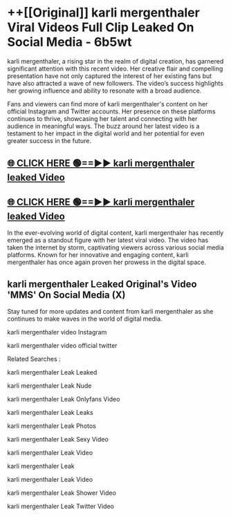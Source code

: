 # ++[[Original]] karli mergenthaler Viral Videos Full Clip Leaked On Social Media - 6b5wt<br>

karli mergenthaler, a rising star in the realm of digital creation, has garnered significant attention with this recent video. Her creative flair and compelling presentation have not only captured the interest of her existing fans but have also attracted a wave of new followers. The video’s success highlights her growing influence and ability to resonate with a broad audience.

Fans and viewers can find more of karli mergenthaler's content on her official Instagram and Twitter accounts. Her presence on these platforms continues to thrive, showcasing her talent and connecting with her audience in meaningful ways. The buzz around her latest video is a testament to her impact in the digital world and her potential for even greater success in the future.


## [🌐 CLICK HERE 🟢==►► karli mergenthaler leaked Video ](https://onlyclips.site?title=karli_mergenthaler&ref=git)

## [🌐 CLICK HERE 🟢==►► karli mergenthaler leaked Video ](https://onlyclips.site?title=karli_mergenthaler&ref=git)


In the ever-evolving world of digital content, karli mergenthaler has recently emerged as a standout figure with her latest viral video. The video has taken the internet by storm, captivating viewers across various social media platforms. Known for her innovative and engaging content, karli mergenthaler has once again proven her prowess in the digital space.



## karli mergenthaler L𝚎aked Original's Video 'MMS' On Social Media (X)


Stay tuned for more updates and content from karli mergenthaler as she continues to make waves in the world of digital media.

karli mergenthaler video Instagram

karli mergenthaler video official twitter


Related Searches :

karli mergenthaler Leak Leaked

karli mergenthaler Leak Nude

karli mergenthaler Leak Onlyfans Video

karli mergenthaler Leak Leaks

karli mergenthaler Leak Photos

karli mergenthaler Leak Sexy Video

karli mergenthaler Leak Video

karli mergenthaler Leak

karli mergenthaler Leak Video

karli mergenthaler Leak Shower Video

karli mergenthaler Leak Twitter Video

